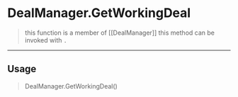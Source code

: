 # DealManager.GetWorkingDeal
> this function is a member of [[DealManager]]
> this method can be invoked with `.`
-----
## Usage
> DealManager.GetWorkingDeal()
